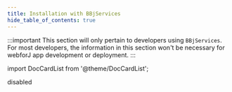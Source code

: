 ```yaml
---
title: Installation with BBjServices
hide_table_of_contents: true
---
```


:::important 
This section will only pertain to developers using `BBjServices`. For most developers, the information in this section won't be necessary for webforJ app development or deployment.
:::

<Head>
  <style>{`
  .container {
    max-width: 65em !important;
  }
  `}</style>
</Head>

<!-- vale off -->
import DocCardList from '@theme/DocCardList';

<!-- vale on -->
disabled


<DocCardList className="topics-list" />